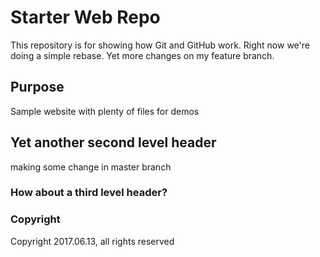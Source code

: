 # Starter Web Repo

This repository is for showing how Git and GitHub work.  Right now we're doing a simple rebase. Yet more changes on my feature branch.

## Purpose

Sample website with plenty of files for demos

## Yet another second level header

making some change in master branch

### How about a third level header?

### Copyright

Copyright 2017.06.13, all rights reserved
